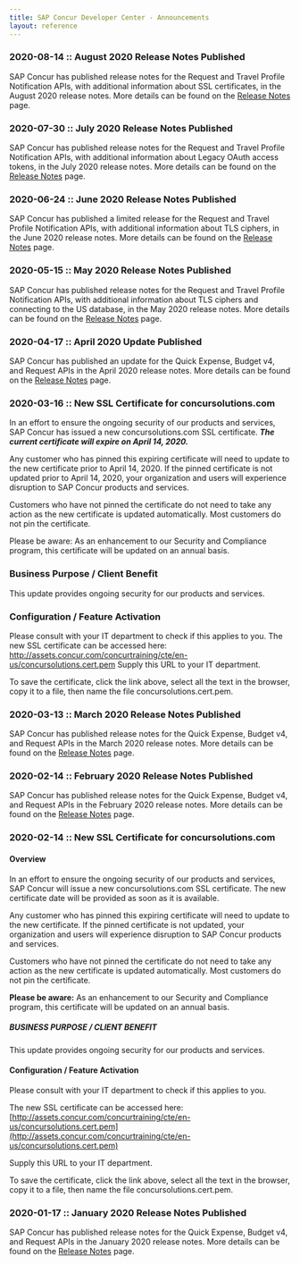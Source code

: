 ```yaml
---
title: SAP Concur Developer Center - Announcements
layout: reference
---
```

### 2020-08-14 :: August 2020 Release Notes Published

SAP Concur has published release notes for the Request and Travel Profile Notification APIs, with additional information about SSL certificates, in the August 2020 release notes. More details can be found on the [Release Notes](https://developer.concur.com/tools-support/release-notes/index.html) page.

### 2020-07-30 :: July 2020 Release Notes Published

SAP Concur has published release notes for the Request and Travel Profile Notification APIs, with additional information about Legacy OAuth access tokens, in the July 2020 release notes. More details can be found on the [Release Notes](https://developer.concur.com/tools-support/release-notes/index.html) page.

### 2020-06-24 :: June 2020 Release Notes Published

SAP Concur has published a limited release for the Request and Travel Profile Notification APIs, with additional information about TLS ciphers, in the June 2020 release notes. More details can be found on the [Release Notes](https://developer.concur.com/tools-support/release-notes/index.html) page.

### 2020-05-15 :: May 2020 Release Notes Published

SAP Concur has published release notes for the Request and Travel Profile Notification APIs, with additional information about TLS ciphers and connecting to the US database, in the May 2020 release notes. More details can be found on the [Release Notes](https://developer.concur.com/tools-support/release-notes/index.html) page.

### 2020-04-17 :: April 2020 Update Published

SAP Concur has published an update for the Quick Expense, Budget v4, and Request APIs in the April 2020 release notes. More details can be found on the [Release Notes](https://developer.concur.com/tools-support/release-notes/index.html) page.

### 2020-03-16 :: New SSL Certificate for concursolutions.com

In an effort to ensure the ongoing security of our products and services, SAP Concur has issued a new concursolutions.com SSL certificate. ***The current certificate will expire on April 14, 2020.***

Any customer who has pinned this expiring certificate will need to update to the new certificate prior to April 14, 2020. If the pinned certificate is not updated prior to April 14, 2020, your organization and users will experience disruption to SAP Concur products and services.

Customers who have not pinned the certificate do not need to take any action as the new certificate is updated automatically. Most customers do not pin the certificate.

Please be aware: As an enhancement to our Security and Compliance program, this certificate will be updated on an annual basis.

### Business Purpose / Client Benefit

This update provides ongoing security for our products and services.

### Configuration / Feature Activation

Please consult with your IT department to check if this applies to you.
The new SSL certificate can be accessed here:  http://assets.concur.com/concurtraining/cte/en-us/concursolutions.cert.pem
Supply this URL to your IT department.

To save the certificate, click the link above, select all the text in the browser, copy it to a file, then name the file concursolutions.cert.pem.

### 2020-03-13 :: March 2020 Release Notes Published

SAP Concur has published release notes for the Quick Expense, Budget v4, and Request APIs in the March 2020 release notes. More details can be found on the [Release Notes](https://developer.concur.com/tools-support/release-notes/index.html) page.

### 2020-02-14 :: February 2020 Release Notes Published

SAP Concur has published release notes for the Quick Expense, Budget v4, and Request APIs in the February 2020 release notes. More details can be found on the [Release Notes](https://developer.concur.com/tools-support/release-notes/index.html) page.

### 2020-02-14 :: New SSL Certificate for concursolutions.com

#### Overview
In an effort to ensure the ongoing security of our products and services, SAP Concur will issue a new concursolutions.com SSL certificate. The new certificate date will be provided as soon as it is available.

Any customer who has pinned this expiring certificate will need to update to the new certificate. If the pinned certificate is not updated, your organization and users will experience disruption to SAP Concur products and services.

Customers who have not pinned the certificate do not need to take any action as the new certificate is updated automatically. Most customers do not pin the certificate.

**Please be aware:** As an enhancement to our Security and Compliance program, this certificate will be updated on an annual basis.

##### BUSINESS PURPOSE / CLIENT BENEFIT

This update provides ongoing security for our products and services.

#### Configuration / Feature Activation

Please consult with your IT department to check if this applies to you.

The new SSL certificate can be accessed here: [http://assets.concur.com/concurtraining/cte/en-us/concursolutions.cert.pem](http://assets.concur.com/concurtraining/cte/en-us/concursolutions.cert.pem)

Supply this URL to your IT department.

To save the certificate, click the link above, select all the text in the browser, copy it to a file, then name the file concursolutions.cert.pem.

### 2020-01-17 :: January 2020 Release Notes Published

SAP Concur has published release notes for the Quick Expense, Budget v4, and Request APIs in the January 2020 release notes. More details can be found on the [Release Notes](https://developer.concur.com/tools-support/release-notes/index.html) page.
